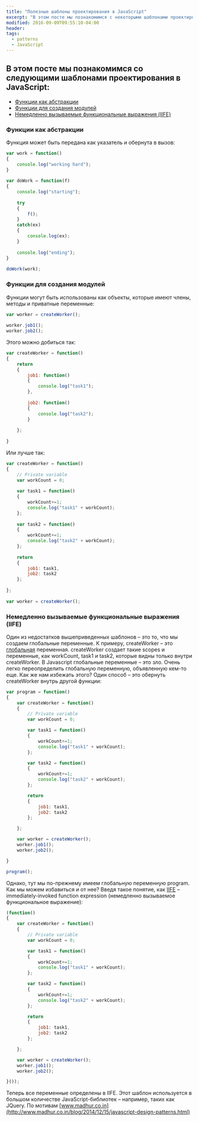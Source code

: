 ```yaml
---
title: "Полезные шаблоны проектирования в JavaScript"
excerpt: "В этом посте мы познакомимся с некоторыми шаблонами проектирования в JavaScript."
modified: 2016-09-09T09:55:10-04:00
header:
tags: 
  - patterns
  - JavaScript
---
```


## В этом посте мы познакомимся со следующими шаблонами проектирования в JavaScript:

  * [Функции как абстракции](#functions_as_abstractions)
  * [Функции для создания модулей](#functions_as_modules)
  * [Немедленно вызываемые функциональные выражения (IIFE)](#functions_as_iife)
  
### <a name="functions_as_abstractions"></a>Функции как абстракции
Функция может быть передана как указатель и обернута в вызов:

```javascript
var work = function()
{
    console.log("working hard");
}
 
var doWork = function(f)
{
    console.log("starting");
 
    try
    {
        f();
    }
    catch(ex)
    {
        console.log(ex);
    }
 
    console.log("ending");
}
 
doWork(work);
```

### <a name="functions_as_modules"> Функции для создания модулей
Функции могут быть использованы как объекты, которые имеют члены, методы и приватные переменные:

```javascript
var worker = createWorker();
 
worker.job1();
worker.job2();
```

Этого можно добиться так:

```javascript
var createWorker = function()
{
    return
    {
        job1: function()
        {
            console.log("task1");
        },
 
        job2: function()
        {
            console.log("task2");
        }
 
    };
 
}
```

Или лучше так:

```javascript
var createWorker = function()
{
    // Private variable
    var workCount = 0;
 
    var task1 = function()
    {
        workCount+=1;
        console.log("task1" + workCount);
    };
 
    var task2 = function()
    {
        workCount+=1;
        console.log("task2" + workCount);
    };
 
    return
    {
        job1: task1,
        job2: task2
    };
 
};
 
var worker = createWorker();
```

### <a name="functions_as_iife"></a> Немедленно вызываемые функциональные выражения (IIFE)

Один из недостатков вышеприведенных шаблонов – это то, что мы создаем глобальные переменные. 
К примеру, createWorker – это [глобальная](http://en.wikipedia.org/wiki/Global_variable) переменная.
createWorker создает такие scopes и переменные, как workCount, task1 и task2, которые видны только внутри createWorker.
В Javascript глобальные переменные – это зло. 
Очень легко переопределить глобальную переменную, объявленную кем-то еще. 
Как же нам избежать этого? Один способ – это обернуть createWorker внутрь другой функции:


```javascript
var program = function()
{
    var createWorker = function()
    {
        // Private variable
        var workCount = 0;

        var task1 = function()
        {
            workCount+=1;
            console.log("task1" + workCount);
        };

        var task2 = function()
        {
            workCount+=1;
            console.log("task2" + workCount);
        };

        return
        {
            job1: task1,
            job2: task2
        };

    };

    var worker = createWorker();
    worker.job1();
    worker.job2();

}

program();
```

Однако, тут мы по-прежнему имеем глобальную переменную program. Как мы можем избавиться и от нее?
Введя такое понятие, как [IIFE](http://en.wikipedia.org/wiki/Immediately-invoked_function_expression) – immediately-invoked function expression (немедленно вызываемое функциональное выражение):

```javascript
(function()
{
    var createWorker = function()
    {
        // Private variable
        var workCount = 0;

        var task1 = function()
        {
            workCount+=1;
            console.log("task1" + workCount);
        };

        var task2 = function()
        {
            workCount+=1;
            console.log("task2" + workCount);
        };

        return
        {
            job1: task1,
            job2: task2
        };

    };

    var worker = createWorker();
    worker.job1();
    worker.job2();

}());
```

Теперь все переменные определены в IIFE.
Этот шаблон используется в большом количестве JavaScript-библиотек – например, таких как JQuery.
По мотивам [www.madhur.co.in](http://www.madhur.co.in/blog/2014/12/15/javascript-design-patterns.html)
